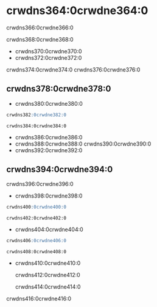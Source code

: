 # crwdns364:0crwdne364:0

crwdns366:0crwdne366:0

crwdns368:0crwdne368:0

- crwdns370:0crwdne370:0
- crwdns372:0crwdne372:0

crwdns374:0crwdne374:0 crwdns376:0crwdne376:0

## crwdns378:0crwdne378:0

- crwdns380:0crwdne380:0

```sql
crwdns382:0crwdne382:0
```

    crwdns384:0crwdne384:0
    

- crwdns386:0crwdne386:0
- crwdns388:0crwdne388:0 crwdns390:0crwdne390:0
- crwdns392:0crwdne392:0

## crwdns394:0crwdne394:0

crwdns396:0crwdne396:0

- crwdns398:0crwdne398:0

```sql
crwdns400:0crwdne400:0
```

    crwdns402:0crwdne402:0
    

- crwdns404:0crwdne404:0

```sql
crwdns406:0crwdne406:0
```

    crwdns408:0crwdne408:0
    

- crwdns410:0crwdne410:0

    crwdns412:0crwdne412:0
    

    crwdns414:0crwdne414:0
    

crwdns416:0crwdne416:0